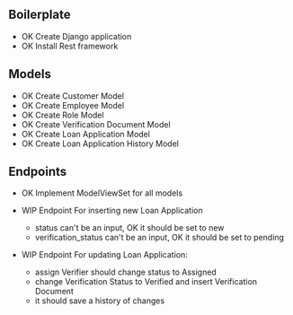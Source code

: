 ## Boilerplate

- OK Create Django application
- OK Install Rest framework

## Models

- OK Create Customer Model
- OK Create Employee Model
- OK Create Role Model
- OK Create Verification Document Model
- OK Create Loan Application Model
- OK Create Loan Application History Model

## Endpoints

- OK Implement ModelViewSet for all models

- WIP Endpoint For inserting new Loan Application

  - status can't be an input, OK it should be set to new
  - verification_status can't be an input, OK it should be set to pending

- WIP Endpoint For updating Loan Application:
  - assign Verifier should change status to Assigned
  - change Verification Status to Verified and insert Verification Document
  - it should save a history of changes

